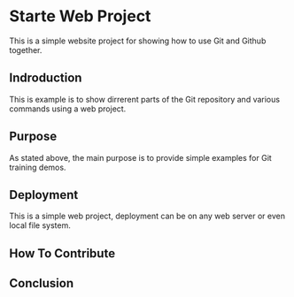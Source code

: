# Starte Web Project

This is a simple website project for 
showing how to use Git and Github together.

## Indroduction

This is example is to show dirrerent parts 
of the Git repository and various commands 
using a web project.

## Purpose

As stated above, the main purpose is to 
provide simple examples for Git training 
demos.

## Deployment

This is a simple web project, deployment 
can be on any web server or even local 
file system.

## How To Contribute

## Conclusion
